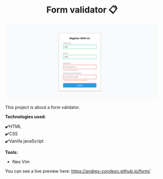 <h1 align=center>Form validator 📋 </h1>

<img src="./img/preview.png">

This project is about a form validator.

**Technologies used:**

✔️HTML
<br>
✔️CSS
<br>
✔️Vanilla javaScript
<br>

**Tools:**

- Neo Vim

You can see a live preview here: https://andres-condezo.github.io/form/

